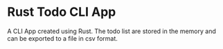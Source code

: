 # Rust Todo CLI App

A CLI App created using Rust. The todo list are stored in the memory and can be exported to a file in csv format.
